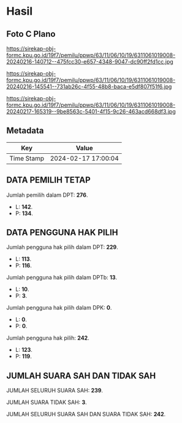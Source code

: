 # Hasil

## Foto C Plano

https://sirekap-obj-formc.kpu.go.id/19f7/pemilu/ppwp/63/11/06/10/19/6311061019008-20240216-140712--475fcc30-e657-4348-9047-dc90ff2fd1cc.jpg

https://sirekap-obj-formc.kpu.go.id/19f7/pemilu/ppwp/63/11/06/10/19/6311061019008-20240216-145541--731ab26c-4f55-48b8-baca-e5df807f51f6.jpg

https://sirekap-obj-formc.kpu.go.id/19f7/pemilu/ppwp/63/11/06/10/19/6311061019008-20240217-165319--9be8563c-5401-4f15-9c26-463acd668df3.jpg


## Metadata

| Key        | Value               |
| ---------- | ------------------- |
| Time Stamp | 2024-02-17 17:00:04 |


## DATA PEMILIH TETAP

Jumlah pemilih dalam DPT: **276**.
 * L: **142**.
 * P: **134**.

## DATA PENGGUNA HAK PILIH

Jumlah pengguna hak pilih dalam DPT: **229**.
 * L: **113**.
 * P: **116**.

Jumlah pengguna hak pilih dalam DPTb: **13**.
 * L: **10**.
 * P: **3**.

Jumlah pengguna hak pilih dalam DPK: **0**.
 * L: **0**.
 * P: **0**.

Jumlah pengguna hak pilih: **242**.
 * L: **123**.
 * P: **119**.

## JUMLAH SUARA SAH DAN TIDAK SAH

JUMLAH SELURUH SUARA SAH: **239**.

JUMLAH SUARA TIDAK SAH: **3**.

JUMLAH SELURUH SUARA SAH DAN SUARA TIDAK SAH: **242**.


